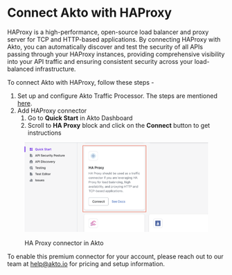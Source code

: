 # Connect Akto with HAProxy

HAProxy is a high-performance, open-source load balancer and proxy server for TCP and HTTP-based applications. By connecting HAProxy with Akto, you can automatically discover and test the security of all APIs passing through your HAProxy instances, providing comprehensive visibility into your API traffic and ensuring consistent security across your load-balanced infrastructure.

To connect Akto with HAProxy, follow these steps -&#x20;

1. Set up and configure Akto Traffic Processor. The steps are mentioned [here](https://docs.akto.io/getting-started/traffic-processor/hybrid-saas).
2. Add HAProxy connector
   1. Go to **Quick Start** in Akto Dashboard
   2. Scroll to **HA Proxy** block and click on the **Connect** button to get instructions

<figure><img src="../../.gitbook/assets/image (7) (1).png" alt=""><figcaption><p>HA Proxy connector in Akto</p></figcaption></figure>

To enable this premium connector for your account, please reach out to our team at [help@akto.io](mailto:help@akto.io) for pricing and setup information.
